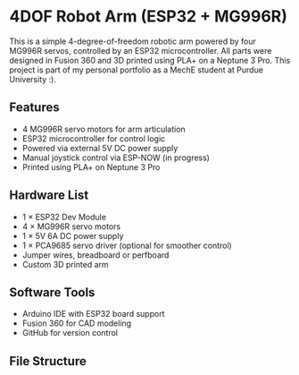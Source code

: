 # 4DOF Robot Arm (ESP32 + MG996R)

This is a simple 4-degree-of-freedom robotic arm powered by four MG996R servos, controlled by an ESP32 microcontroller. All parts were designed in Fusion 360 and 3D printed using PLA+ on a Neptune 3 Pro. This project is part of my personal portfolio as a MechE student at Purdue University :).

## Features
- 4 MG996R servo motors for arm articulation
- ESP32 microcontroller for control logic
- Powered via external 5V DC power supply
- Manual joystick control via ESP-NOW (in progress)
- Printed using PLA+ on Neptune 3 Pro

## Hardware List
- 1 × ESP32 Dev Module
- 4 × MG996R servo motors
- 1 × 5V 6A DC power supply
- 1 × PCA9685 servo driver (optional for smoother control)
- Jumper wires, breadboard or perfboard
- Custom 3D printed arm 

## Software Tools
- Arduino IDE with ESP32 board support
- Fusion 360 for CAD modeling
- GitHub for version control

## File Structure

